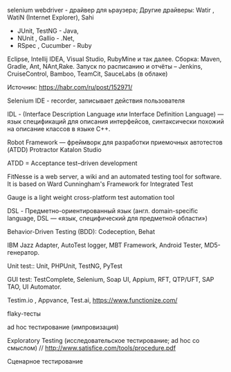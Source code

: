 
selenium webdriver - драйвер для ьраузера;
Другие драйверы: Watir , WatiN (Internet Explorer), Sahi

 + JUnit, TestNG - Java, 
 + NUnit , Gallio - .Net, 
 + RSpec , Cucumber -  Ruby 

Eclipse, Intellij IDEA, Visual Studio, RubyMine и так далее. 
Сборка: Maven, Gradle, Ant, NAnt,Rake. 
Запуск по расписанию и отчёты  – Jenkins, CruiseControl, Bamboo, TeamCit, SauceLabs (в облаке)

Источник: https://habr.com/ru/post/152971/

Selenium IDE - recorder, записывает действия пользователя


IDL - (Interface Description Language или Interface Definition Language) — язык спецификаций для описания интерфейсов, синтаксически похожий на описание классов в языке C++.

Robot Framework — фреймворк для разработки приемочных автотестов (ATDD)
Protractor
Katalon Studio

ATDD = Acceptance test–driven development

FitNesse is a web server, a wiki and an automated testing tool for software. It is based on Ward Cunningham's Framework for Integrated Test

Gauge is a light weight cross-platform test automation tool

DSL - Предметно-ориентированный язык (англ. domain-specific language, DSL — «язык, специфический для предметной области»)

Behavior-Driven Testing (BDD): Codeception, Behat

IBM Jazz Adapter, AutoTest logger, MBT Framework, Android Tester, MD5-генератор.

Unit test:: Unit, PHPUnit, TestNG, PyTest

GUI test:  TestComplete, Selenium, Soap UI, Appium, RFT, QTP/UFT, SAP TAO, UI Automator.

Testim.io , Appvance, Test.ai, https://www.functionize.com/

flaky-тесты 

ad hoc тестирование (импровизация)

Exploratory Testing (исследовательское тестирование; ad hoc со смыслом) // http://www.satisfice.com/tools/procedure.pdf

Сценарное тестирование



